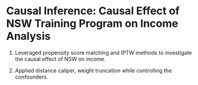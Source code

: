 # Causal Inference: Causal Effect of NSW Training Program on Income Analysis                            

1. Leveraged propensity score matching and IPTW methods to investigate the causal effect of NSW on income.

2. Applied distance caliper, weight truncation while controlling the confounders. 

